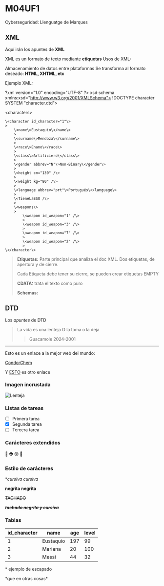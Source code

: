 # M04UF1
Cyberseguridad: Llenguatge de Marques

## XML
Aquí irán los apuntes de **XML**

XML es un formato de texto mediante **etiquetas**
Usos de XML:

Almacenamiento de datos entre plataformas
Se transforma al formato deseado: **HTML, XHTML, etc**

Ejemplo XML: 

?xml version="1.0" encoding="UTF-8" ?>
xsd:schema xmlns:xsd="http://www.w3.org/2001/XMLSchema">
!DOCTYPE character SYSTEM "character.dtd">
>
\<characters\> 
>
	\<character id_character="1"\>
	>
		\<name\>Eustaquio\</name\>
		>
		\<surname\>Mendoza\</surname\>
		>
		\<race\>Enano\</race\>
		>
		\<class\>Artificiero\</class\>
		>
		\<gender abbrev="N"\>Non-Binary\</gender\>
		>
		\<height cm="130" /\>
		>
		\<weight kg="80" /\>
		>
		\<language abbrev="prt"\>Portugués\</language\>
		>
		\<TieneLaESO /\>
		>
		\<weapons\>
		>
			\<weapon id_weapon="1" /\>
			>
			\<weapon id_weapon="3" /\>
			>
			\<weapon id_weapon="7" /\>
			>
			\<weapon id_weapon="2" /\>
			>
	\</character\>
>
>**Etiquetas:** Parte principal que analiza el doc XML. Dos etiquetas, de apertura y de cierre.
>
>Cada Etiqueta debe tener su cierre, se pueden crear etiquetas EMPTY
>
>**CDATA:** trata el texto como puro
>
>**Schemas:**


## DTD 
Los _apuntes_ de DTD


> La vida es una lenteja
> O la toma o la deja
>
>> Guacamole 2024-2001


---

Esto es un enlace a la mejor web del mundo:

[CondorChem](https://condorchem.com)

Y [ESTO](https://enti.cat) es otro enlace

### Imagen incrustada

![Lenteja](https://recetinas.com/wp-content/uploads/2020/01/lentejas-con-chorizo.jpg)

### Listas de tareas

- [ ] Primera tarea
- [x] Segunda tarea
- [ ] Tercera tarea

### Carácteres  extendidos

:poop: :alien: :cry: :imp:

### Estilo de carácteres

**cursiva* _cursiva_

**negrita** __negrita__

~~TACHADO~~

~~***tachado negrita y cursiva***~~

### Tablas

| id_character | name | age | level |
| --- | --- | --- | --- |
| 1 | Eustaquio | 197 | 99 |
| 2 | Mariana | 20 | 100 |
| 3 | Messi | 44 | 32 |

\* ejemplo de escapado

\*que en otras cosas\*
